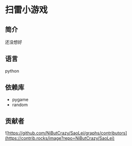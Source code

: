 # 扫雷小游戏
## 简介
还没想好

## 语言
python

## 依赖库
- pygame
- random

## 贡献者
![https://github.com/NiButCrazy/SaoLei/graphs/contributors](https://contrib.rocks/image?repo=NiButCrazy/SaoLei)